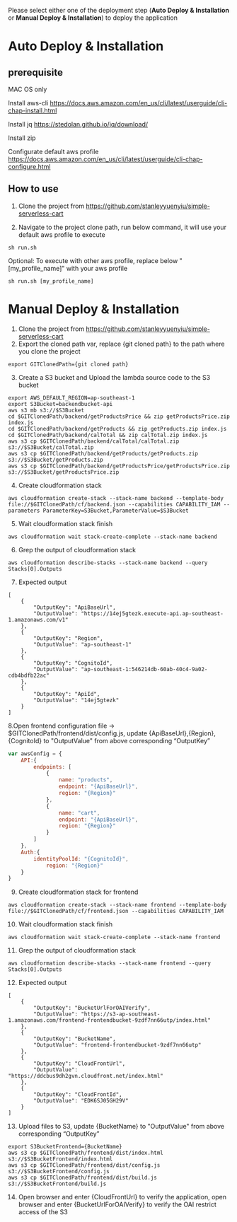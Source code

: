Please select either one of the deployment step (**Auto Deploy & Installation** or **Manual Deploy & Installation**) to deploy the application

# Auto Deploy & Installation

## prerequisite

MAC OS only

Install aws-cli 
https://docs.aws.amazon.com/en_us/cli/latest/userguide/cli-chap-install.html

Install jq
https://stedolan.github.io/jq/download/

Install zip

Configurate default aws profile
https://docs.aws.amazon.com/en_us/cli/latest/userguide/cli-chap-configure.html

## How to use
1. Clone the project from https://github.com/stanleyyuenyiu/simple-serverless-cart

2. Navigate to the project clone path, run below command, it will use your default aws profile to execute
```
sh run.sh
```
Optional: 
To execute with other aws profile, replace below "[my_profile_name]" with your aws profile
```
sh run.sh [my_profile_name]
```


# Manual Deploy & Installation

1. Clone the project from https://github.com/stanleyyuenyiu/simple-serverless-cart
2. Export the cloned path var, replace {git cloned path} to the path where you clone the project
```
export GITClonedPath={git cloned path}
```
3. Create a S3 bucket and Upload the lambda source code to the S3 bucket
```
export AWS_DEFAULT_REGION=ap-southeast-1
export S3Bucket=backendbucket-api
aws s3 mb s3://$S3Bucket
cd $GITClonedPath/backend/getProductsPrice && zip getProductsPrice.zip index.js
cd $GITClonedPath/backend/getProducts && zip getProducts.zip index.js
cd $GITClonedPath/backend/calTotal && zip calTotal.zip index.js
aws s3 cp $GITClonedPath/backend/calTotal/calTotal.zip s3://$S3Bucket/calTotal.zip
aws s3 cp $GITClonedPath/backend/getProducts/getProducts.zip s3://$S3Bucket/getProducts.zip 
aws s3 cp $GITClonedPath/backend/getProductsPrice/getProductsPrice.zip s3://$S3Bucket/getProductsPrice.zip 
```
4. Create cloudformation stack
```
aws cloudformation create-stack --stack-name backend --template-body file://$GITClonedPath/cf/backend.json --capabilities CAPABILITY_IAM --parameters ParameterKey=S3Bucket,ParameterValue=$S3Bucket
```
5. Wait cloudformation stack finish
```
aws cloudformation wait stack-create-complete --stack-name backend
```
6. Grep the output of cloudformation stack
```
aws cloudformation describe-stacks --stack-name backend --query Stacks[0].Outputs
```
7. Expected output
```
[
    {
        "OutputKey": "ApiBaseUrl",
        "OutputValue": "https://14ej5gtezk.execute-api.ap-southeast-1.amazonaws.com/v1"
    },
    {
        "OutputKey": "Region",
        "OutputValue": "ap-southeast-1"
    },
    {
        "OutputKey": "CognitoId",
        "OutputValue": "ap-southeast-1:546214db-60ab-40c4-9a02-cdb4bdfb22ac"
    },
    {
        "OutputKey": "ApiId",
        "OutputValue": "14ej5gtezk"
    }
]
```
8.Open frontend configuration file -> $GITClonedPath/frontend/dist/config.js, update {ApiBaseUrl},{Region},{CognitoId} to "OutputValue" from above corresponding “OutputKey”
```javascript
var awsConfig = {
	API:{
		endpoints: [
            {
                name: "products",
                endpoint: "{ApiBaseUrl}",
                region: "{Region}"
            },
            {
                name: "cart",
                endpoint: "{ApiBaseUrl}",
                region: "{Region}"
            }
        ]
	},
	Auth:{
		identityPoolId: "{CognitoId}", 
         	region: "{Region}"
	}
}
```
9. Create cloudformation stack for frontend
```
aws cloudformation create-stack --stack-name frontend --template-body file://$GITClonedPath/cf/frontend.json --capabilities CAPABILITY_IAM 
```
10. Wait cloudformation stack finish
```
aws cloudformation wait stack-create-complete --stack-name frontend
```
11. Grep the output of cloudformation stack
```
aws cloudformation describe-stacks --stack-name frontend --query Stacks[0].Outputs
```
12. Expected output
```
[
    {
        "OutputKey": "BucketUrlForOAIVerify",
        "OutputValue": "https://s3-ap-southeast-1.amazonaws.com/frontend-frontendbucket-9zdf7nn66utp/index.html"
    },
    {
        "OutputKey": "BucketName",
        "OutputValue": "frontend-frontendbucket-9zdf7nn66utp"
    },
    {
        "OutputKey": "CloudFrontUrl",
        "OutputValue": "https://ddcbus9dh2gvn.cloudfront.net/index.html"
    },
    {
        "OutputKey": "CloudFrontId",
        "OutputValue": "EDK6SJ05GH29V"
    }
]
```
13. Upload files to S3, update {BucketName} to "OutputValue" from above corresponding “OutputKey”
```
export S3BucketFrontend={BucketName}
aws s3 cp $GITClonedPath/frontend/dist/index.html s3://$S3BucketFrontend/index.html
aws s3 cp $GITClonedPath/frontend/dist/config.js s3://$S3BucketFrontend/config.js
aws s3 cp $GITClonedPath/frontend/dist/build.js s3://$S3BucketFrontend/build.js
```
14.	Open browser and enter {CloudFrontUrl} to verify the application, open browser and enter {BucketUrlForOAIVerify} to verify the OAI restrict access of the S3
